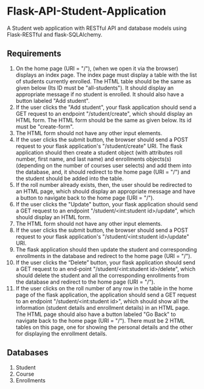 # Flask-API-Student-Application
A Student web application with RESTful API and database models using Flask-RESTful and flask-SQLAlchemy.

## Requirements
1. On the home page (URI = "/"), (when we open it via the browser) displays an index page. The index page must display a table with the list of students currently enrolled. The HTML table should be the same as given below (Its ID must be "all-students"). It should display an appropriate message if no student is enrolled. It should also have a button labeled "Add student".
2. If the user clicks the "Add student", your flask application should send a GET request to an endpoint "/student/create", which should display an HTML form. The HTML form should be the same as given below. Its id must be "create-form".
3. The HTML form should not have any other input elements.
4. If the user clicks the submit button, the browser should send a POST request to your flask application's "/student/create" URI. The flask application should then create a student object (with attributes roll number, first name, and last name) and enrollments objects(s) (depending on the number of courses user selects) and add them into the database, and, it should redirect to the home page (URI = "/") and the student should be added into the table.
5. If the roll number already exists, then, the user should be redirected to an HTML page, which should display an appropriate message and have a button to navigate back to the home page (URI = "/").
6. If the user clicks the "Update" button, your flask application should send a GET request to an endpoint "/student/<int:student id>/update", which should display an HTML form.
7. The HTML form should not have any other input elements.
8. If the user clicks the submit button, the browser should send a POST request to your flask application's "/student/<int:student id>/update" URI.
9. The flask application should then update the student and corresponding enrollments in the database and redirect to the home page (URI = "/").
10. If the user clicks the “Delete” button, your flask application should send a GET request to an end-point "/student/<int:student id>/delete", which should delete the student and all the corresponding enrollments from the database and redirect to the home page (URI = "/").
11. If the user clicks on the roll number of any row in the table in the home page of the flask application, the application should send a GET request to an endpoint "/student/<int:student id>", which should show all the information (student details and enrollment details) in an HTML page. The HTML page should also have a button labeled "Go Back" to navigate back to the home page (URI = "/"). There must be 2 HTML tables on this page, one for showing the personal details and the other for displaying the enrollment details.

## Databases
1. Student
2. Course
3. Enrollments
